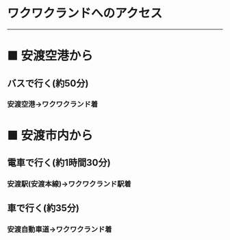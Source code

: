 # ワクワクランドへのアクセス
***
# ■ 安渡空港から
## バスで行く(約50分)
### 安渡空港→ワクワクランド着
# ■ 安渡市内から
## 電車で行く(約1時間30分)
### 安渡駅(安渡本線)→ワクワクランド駅着
## 車で行く(約35分)
### 安渡自動車道→ワクワクランド着

